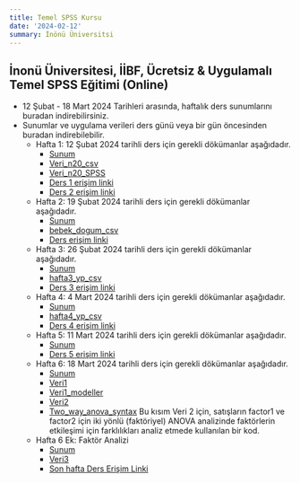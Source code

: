 ```yaml
---
title: Temel SPSS Kursu
date: '2024-02-12'
summary: İnönü Üniversitsi
---
```



## İnonü Üniversitesi, İİBF, Ücretsiz & Uygulamalı Temel SPSS Eğitimi (Online)
* 12 Şubat - 18 Mart 2024 Tarihleri arasında, haftalık ders sunumlarını buradan indirebilirsiniz.
* Sunumlar ve uygulama verileri ders günü veya bir gün öncesinden buradan indirebilebilir.
    * Hafta 1: 12 Şubat 2024 tarihli ders için gerekli dökümanlar aşağıdadır. 
    	* [Sunum](Presentation1.pdf)
    	* [Veri_n20_csv](veri_n20.csv)
	    * [Veri_n20_SPSS](veri_n20.sav)
	    * [Ders 1 erişim linki](https://drive.google.com/file/d/1jtnQiVN22a04edWJfHJhgZBJIUI3RcBJ/view?usp=sharing)
	    * [Ders 2 erişim linki](https://drive.google.com/file/d/19xHDcxsjsvKWK26MeYGUjU2oLRgTlGOK/view?usp=sharing)
    * Hafta 2: 19 Şubat 2024 tarihli ders için gerekli dökümanlar aşağıdadır.
      * [Sunum](Presentation2.pdf) 
      * [bebek_dogum_csv](bebek_dogum.csv)
      * [Ders erişim linki](https://drive.google.com/file/d/1cyctUmI984XLd4qvm1kfnqG1C3o16yDG/view?usp=sharing) 
    * Hafta 3: 26 Şubat 2024 tarihli ders için gerekli dökümanlar aşağıdadır.
      * [Sunum](Presentation3.pdf) 
      * [hafta3_yp_csv](hafta3_yp.csv)
      * [Ders 3 erişim linki](https://drive.google.com/file/d/17X5A9bubmLMj6Os-oYKNoVyVBWamxL6x/view?usp=sharing)
    * Hafta 4: 4 Mart 2024 tarihli ders için gerekli dökümanlar aşağıdadır.
      * [Sunum](Presentation4.pdf) 
      * [hafta4_yp_csv](hafta4_yp.csv)
      * [Ders 4 erişim linki](https://drive.google.com/file/d/1vy4Sbi4VYy8uZ_gPg51h3nVhSvO9sXJn/view?usp=sharing)
    * Hafta 5: 11 Mart 2024 tarihli ders için gerekli dökümanlar aşağıdadır.
      * [Sunum](Presentation5.pdf) 
      * [Ders 5 erişim linki](https://drive.google.com/file/d/1qTNE88f0JGamJPwqSjqBkwG9Ia6M3hES/view?usp=sharing) 
    * Hafta 6: 18 Mart 2024 tarihli ders için gerekli dökümanlar aşağıdadır.
      * [Sunum](Presentation6.pdf)
      * [Veri1](hafta6_yp.csv)  
      * [Veri1_modeller](regresyon_modelleri.txt)
      * [Veri2](hafta6_advertising.csv)
      * [Two_way_anova_syntax](Syntax1_two_way_anova.sps) Bu kısım Veri 2 için, satışların factor1 ve factor2 için iki yönlü (faktöriyel) ANOVA analizinde faktörlerin etkileşimi için farklılıkları analiz etmede kullanılan bir kod.
    * Hafta 6 Ek: Faktör Analizi
      * [Sunum](Presentation7.pdf)
      * [Veri3](hafta6_factor.csv)
      * [Son hafta Ders Erişim Linki](https://drive.google.com/file/d/1aH4zoMl-cufs4g06Knm23eJzPxYkd40O/view?usp=sharing)  

        

